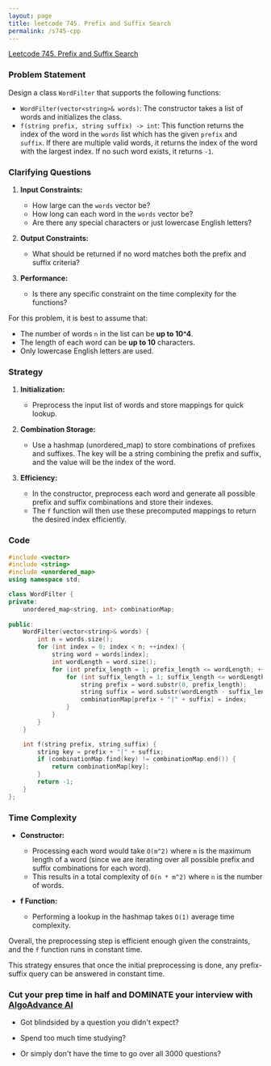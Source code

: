 ```yaml
---
layout: page
title: leetcode 745. Prefix and Suffix Search
permalink: /s745-cpp
---
```

[Leetcode 745. Prefix and Suffix Search](https://algoadvance.github.io/algoadvance/l745)
### Problem Statement

Design a class `WordFilter` that supports the following functions:

- `WordFilter(vector<string>& words)`: The constructor takes a list of words and initializes the class. 
- `f(string prefix, string suffix) -> int`: This function returns the index of the word in the `words` list which has the given `prefix` and `suffix`. If there are multiple valid words, it returns the index of the word with the largest index. If no such word exists, it returns `-1`.

### Clarifying Questions

1. **Input Constraints:**
   - How large can the `words` vector be?
   - How long can each word in the `words` vector be?
   - Are there any special characters or just lowercase English letters?

2. **Output Constraints:**
   - What should be returned if no word matches both the prefix and suffix criteria?

3. **Performance:**
   - Is there any specific constraint on the time complexity for the functions?

For this problem, it is best to assume that:
- The number of words `n` in the list can be **up to 10^4**.
- The length of each word can be **up to 10** characters.
- Only lowercase English letters are used.

### Strategy

1. **Initialization:**
   - Preprocess the input list of words and store mappings for quick lookup.

2. **Combination Storage:**
   - Use a hashmap (unordered_map) to store combinations of prefixes and suffixes. The key will be a string combining the prefix and suffix, and the value will be the index of the word.

3. **Efficiency:**
   - In the constructor, preprocess each word and generate all possible prefix and suffix combinations and store their indexes.
   - The `f` function will then use these precomputed mappings to return the desired index efficiently.

### Code

```cpp
#include <vector>
#include <string>
#include <unordered_map>
using namespace std;

class WordFilter {
private:
    unordered_map<string, int> combinationMap;
    
public:
    WordFilter(vector<string>& words) {
        int n = words.size();
        for (int index = 0; index < n; ++index) {
            string word = words[index];
            int wordLength = word.size();
            for (int prefix_length = 1; prefix_length <= wordLength; ++prefix_length) {
                for (int suffix_length = 1; suffix_length <= wordLength; ++suffix_length) {
                    string prefix = word.substr(0, prefix_length);
                    string suffix = word.substr(wordLength - suffix_length, suffix_length);
                    combinationMap[prefix + "|" + suffix] = index;
                }
            }
        }
    }

    int f(string prefix, string suffix) {
        string key = prefix + "|" + suffix;
        if (combinationMap.find(key) != combinationMap.end()) {
            return combinationMap[key];
        }
        return -1;
    }
};
```

### Time Complexity

- **Constructor:** 
  - Processing each word would take `O(m^2)` where `m` is the maximum length of a word (since we are iterating over all possible prefix and suffix combinations for each word).
  - This results in a total complexity of `O(n * m^2)` where `n` is the number of words.

- **f Function:**
  - Performing a lookup in the hashmap takes `O(1)` average time complexity.

Overall, the preprocessing step is efficient enough given the constraints, and the `f` function runs in constant time.

This strategy ensures that once the initial preprocessing is done, any prefix-suffix query can be answered in constant time.


### Cut your prep time in half and DOMINATE your interview with [AlgoAdvance AI](https://algoAdvance.com)

- Got blindsided by a question you didn't expect?

- Spend too much time studying?

- Or simply don't have the time to go over all 3000 questions?

